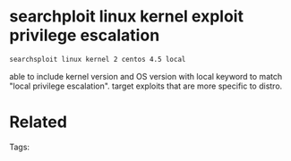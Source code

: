 # searchploit linux kernel exploit privilege escalation
```bash
searchsploit linux kernel 2 centos 4.5 local
```
able to include kernel version and OS version with local keyword to match "local privilege escalation".
target exploits that are more specific to distro.

# Related


Tags:

    
